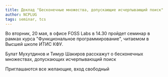 ```yaml
---
title: Доклад "Бесконечные множества, допускающие исчерпывающий поиск"
author: NCPLUG
tags: seminar, tcs
---
```

Во вторник, 20 мая, в офисе FOSS Labs в 14.30 пройдет семинар в рамках
курса "Функциональное программирование", читаемом в Высшей школе ИТИС
КФУ.

Булат Мухутдинов и Тимур Шакиров расскажут о бесконечных множествах,
допускающих исчерпывающий поиск

Приглашаются все желающие, вход свободный

